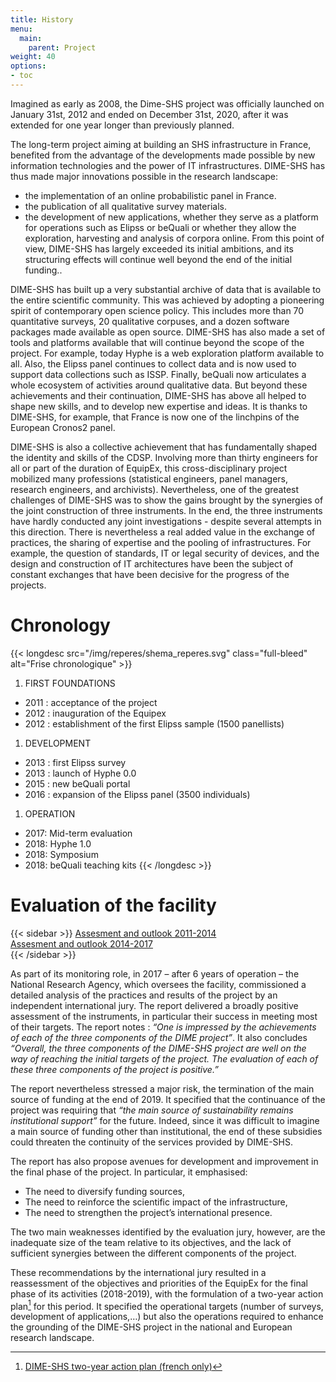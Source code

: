 ```yaml
---
title: History
menu:
  main:
    parent: Project
weight: 40
options:
- toc
---
```

Imagined as early as 2008, the Dime-SHS project was officially launched on January 31st, 2012 and ended on December 31st, 2020, after it was extended for one year longer than previously planned.

The long-term project aiming at building an SHS infrastructure in France, benefited from the advantage of the developments made possible by new information technologies and the power of IT infrastructures. DIME-SHS has thus made major innovations possible in the research landscape:
-	the implementation of an online probabilistic panel in France.
-	the publication of all qualitative survey materials.
-	the development of new applications, whether they serve as a platform for operations such as Elipss or beQuali or whether they allow the exploration, harvesting and analysis of corpora online.
From this point of view, DIME-SHS has largely exceeded its initial ambitions, and its structuring effects will continue well beyond the end of the initial funding..

DIME-SHS has built up a very substantial archive of data that is available to the entire scientific community. This was achieved  by adopting a pioneering spirit of contemporary open science policy. This includes more than 70 quantitative surveys, 20 qualitative corpuses, and a dozen software packages made available as open source. 
DIME-SHS has also made a set of tools and platforms available that will continue beyond the scope of the project. For example, today Hyphe is a web exploration platform available to all. Also, the Elipss panel continues to collect data and is now used to support data collections such as ISSP. Finally, beQuali now articulates a whole ecosystem of activities around qualitative data. But beyond these achievements and their continuation, DIME-SHS has above all helped to shape new skills, and to develop new expertise and ideas. It is thanks to DIME-SHS, for example, that France is now one of the linchpins of the European Cronos2 panel.  

DIME-SHS is also a collective achievement that has fundamentally shaped the identity and skills of the CDSP. Involving more than thirty engineers for all or part of the duration of EquipEx, this cross-disciplinary project mobilized many professions (statistical engineers, panel managers, research engineers, and archivists). Nevertheless, one of the greatest challenges of DIME-SHS was to show the gains brought by the synergies of the joint construction of three instruments. In the end, the three instruments have hardly conducted any joint investigations - despite several attempts in this direction.  There is nevertheless a real added value in the exchange of practices, the sharing of expertise and the pooling of infrastructures. For example, the question of standards, IT or legal security of devices, and the design and construction of IT architectures have been the subject of constant exchanges that have been decisive for the progress of the projects.

# Chronology

{{< longdesc src="/img/reperes/shema_reperes.svg" class="full-bleed" alt="Frise chronologique" >}}
1. FIRST FOUNDATIONS
  - 2011 : acceptance of the project
  - 2012 : inauguration of the Equipex
  - 2012 : establishment of the first Elipss sample (1500 panellists)
1. DEVELOPMENT
  - 2013 : first Elipss survey
  - 2013 : launch of Hyphe 0.0
  - 2015 : new beQuali portal
  - 2016 : expansion of the Elipss panel (3500 individuals)
1. OPERATION
  - 2017: Mid-term evaluation
  - 2018: Hyphe 1.0
  - 2018: Symposium
  - 2018: beQuali teaching kits
{{< /longdesc >}}

# Evaluation of the facility

{{< sidebar >}}
<a href="/docs/AssesmentOutlookDIME2014.pdf" target="_blank">Assesment and outlook 2011-2014</a><br>
<a href="/docs/AssesmentOutlookDIME2014-2017.pdf" target="_blank">Assesment and outlook 2014-2017</a><br>
{{< /sidebar >}}

As part of its monitoring role, in 2017 – after 6 years of operation – the National Research Agency, which oversees the facility, commissioned a detailed analysis of the practices and results of the project by an independent international jury.
The report delivered a broadly positive assessment of the instruments, in particular their success in meeting most of their targets. The report notes : _“One is impressed by the achievements of each of the three components of the DIME project”_. It also concludes _“Overall, the three components of the DIME-SHS project are well on the way of reaching the initial targets of the project. The evaluation of each of these three components of the project is positive.”_

The report nevertheless stressed a major risk, the termination of the main source of funding at the end of 2019. It specified that the continuance of the project was requiring that _“the main source of sustainability remains institutional support”_ for the future. Indeed, since it was difficult to imagine a main source of funding other than institutional, the end of these subsidies could threaten the continuity of the services provided by DIME-SHS.


The report has also propose avenues for development and improvement in the final phase of the project. In particular, it emphasised:

-	The need to diversify funding sources,
-	The need to reinforce the scientific impact of the infrastructure,
-	The need to strengthen the project’s international presence.

The two main weaknesses identified by the evaluation jury, however, are the inadequate size of the team relative to its objectives, and the lack of sufficient synergies between the different components of the project.

These recommendations by the international jury resulted in a reassessment of the objectives and priorities of the EquipEx for the final phase of its activities (2018-2019), with the formulation of a two-year action plan[^1] for this period. It specified the operational targets (number of surveys, development of applications,…) but also the operations required to enhance the grounding of the DIME-SHS project in the national and European research landscape.

[^1]: [DIME-SHS two-year action plan (french only)](/docs/CDSP2018-EquipEx-PlanAction-final.pdf)
